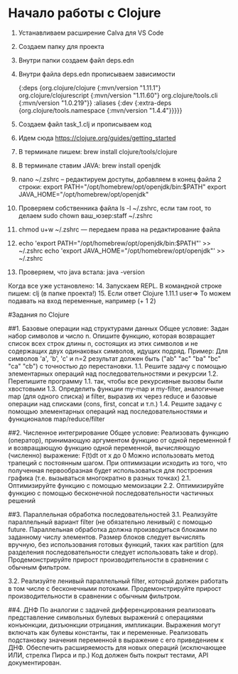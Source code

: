 # Начало работы с Clojure

1. Устанавливаем расширение Calva для VS Code
2. Создаем папку для проекта
3. Внутри папки создаем файл deps.edn
4. Внутри файла deps.edn прописываем зависимости

    {:deps {org.clojure/clojure {:mvn/version "1.11.1"}
            org.clojure/clojurescript {:mvn/version "1.11.60"}
            org.clojure/tools.cli {:mvn/version "1.0.219"}}
    :aliases
    {:dev {:extra-deps {org.clojure/tools.namespace {:mvn/version "1.4.4"}}}}}

5. Создаем файл task_1.clj и прописываем код
6. Идем сюда https://clojure.org/guides/getting_started
7. В терминале пишем: brew install clojure/tools/clojure
8. В терминале ставим JAVA: brew install openjdk
9. nano ~/.zshrc – редактируем доступы, добавляем в конец файла 2 строки:
export PATH="/opt/homebrew/opt/openjdk/bin:$PATH"
export JAVA_HOME="/opt/homebrew/opt/openjdk"
10. Проверяем собственника файла ls -l ~/.zshrc, если там root, 
то делаем sudo chown ваш_юзер:staff ~/.zshrc
11. chmod u+w ~/.zshrc — передаем права на редактирование файла
12. echo 'export PATH="/opt/homebrew/opt/openjdk/bin:$PATH"' >> ~/.zshrc
echo 'export JAVA_HOME="/opt/homebrew/opt/openjdk"' >> ~/.zshrc
13. Проверяем, что java встала: java -version

Когда все уже установлено:
14. Запускаем REPL. В командной строке пишем: clj (в папке проекта!)
15. Если ответ Clojure 1.11.1
                user=>
                То можем подавать на вход переменные, например (+ 1 2)


#Задания по Clojure

##1. Базовые операции над структурами данных
Общее условие:
Задан набор символов и число n. Опишите функцию, которая возвращает список всех строк длины n,
состоящих из этих символов и не содержащих двух одинаковых символов, идущих подряд.
Пример:
Для символов 'а', 'b', 'c' и n=2 результат должен быть ("ab" "ac" "ba" "bc" "ca" "cb") с точностью до
перестановки.
1.1. Решите задачу с помощью элементарных операций над последовательностями и рекурсии
1.2. Перепишите программу 1.1. так, чтобы все рекурсивные вызовы были хвостовыми
1.3. Определить функции my-map и my-filter, аналогичные map (для одного списка) и filter, выразив их через reduce и базовые операции над списками (cons, first, concat и т.п.)
1.4. Решите задачу с помощью элементарных операций над последовательностями и функционалов
map/reduce/filter

##2. Численное интегрирование
Общее условие:
Реализовать функцию (оператор), принимающую аргументом функцию от одной переменной f и
возвращающую функцию одной переменной, вычисляющую (численно) выражение:
F(t)dt  от х до 0
Можно использовать метод трапеций с постоянным шагом.
При оптимизации исходить из того, что полученная первообразная будет использоваться для
построения графика (т.е. вызываться многократно в разных точках)
2.1. Оптимизируйте функцию с помощью мемоизации
2.2. Оптимизируйте функцию с помощью бесконечной последовательности частичных решений

##3. Параллельная обработка последовательностей
3.1. Реализуйте параллельный вариант filter (не обязательно ленивый) с помощью future.
Параллельная обработка должна производиться блоками по заданному числу элементов. Размер
блоков следует вычислять вручную, без использования готовых функций, таких как partition (для
разделения последовательности следует использовать take и drop). Продемонстрируйте прирост
производительности в сравнении с обычным фильтром.

3.2. Реализуйте ленивый параллельный filter, который должен работать в том числе с бесконечными
потоками. Продемонстрируйте прирост производительности в сравнении с обычным фильтром.

##4. ДНФ
По аналогии с задачей дифференцирования реализовать представление символьных булевых
выражений с операциями конъюнкции, дизъюнкции отрицания, импликации. Выражения могут
включать как булевы константы, так и переменные.
Реализовать подстановку значения переменной в выражение с его приведением к ДНФ.
Обеспечить расширяемость для новых операций (исключающее ИЛИ, стрелка Пирса и пр.)
Код должен быть покрыт тестами, API документирован.

